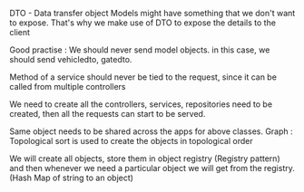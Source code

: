 DTO - Data transfer object
Models might have something that we don't want to expose.
That's why we make use of DTO to expose the details to the client

Good practise : We should never send model objects. in this case, we should send vehicledto, gatedto.

Method of a service should never be tied to the request, since it can be called from multiple controllers

We need to create all the controllers, services, repositories need to be created, then all the requests can start to be served.


Same object needs to be shared across the apps for above classes.
Graph : Topological sort is used to create the objects in topological order

We will create all objects, store them in object registry (Registry pattern) and then whenever we need a particular object we will get from the registry.
(Hash Map of string to an object)